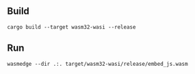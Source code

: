 
## Build

```
cargo build --target wasm32-wasi --release
```

## Run

```
wasmedge --dir .:. target/wasm32-wasi/release/embed_js.wasm
```

